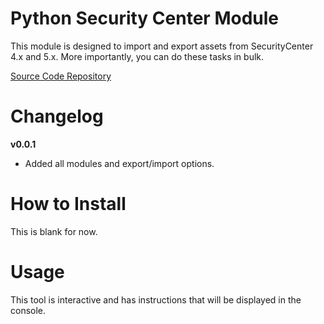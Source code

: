 # Python Security Center Module

This module is designed to import and export assets from SecurityCenter 4.x and 5.x.
More importantly, you can do these tasks in bulk.

[Source Code Repository](https://github.com/mweinberger/scmigrator)

# Changelog

__v0.0.1__

* Added all modules and export/import options.


# How to Install

This is blank for now.

# Usage

This tool is interactive and has instructions that will be displayed in the console.
